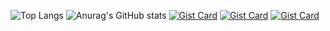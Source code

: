![Top Langs](https://github-readme-stats.vercel.app/api/top-langs/?username=tetelie&langs_count=8)
![Anurag's GitHub stats](https://github-readme-stats.vercel.app/api?username=tetelie&show_icons=true&theme=transparent)
[![Gist Card](https://github-readme-stats.vercel.app/api/gist?id=bbfce31e0217a3689c8d961a356cb10d)](https://gist.github.com/Yizack/bbfce31e0217a3689c8d961a356cb10d/)
[![Gist Card](https://github-readme-stats.vercel.app/api/gist?id=bbfce31e0217a3689c8d961a356cb10d&username=Yizack)](https://gist.github.com/Yizack/bbfce31e0217a3689c8d961a356cb10d/)
[![Gist Card](https://github-readme-stats.vercel.app/api/gist?id=bbfce31e0217a3689c8d961a356cb10d&show_owner=true)](https://gist.github.com/Yizack/bbfce31e0217a3689c8d961a356cb10d/)
